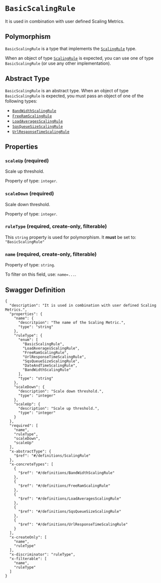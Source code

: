 # `BasicScalingRule` #

It is used in combination with user defined Scaling Metrics.

## Polymorphism ##

`BasicScalingRule` is a type that implements the [`ScalingRule`](./../definitions/ScalingRule.mkd) type.

When an object of type [`ScalingRule`](./../definitions/ScalingRule.mkd) is expected, you can use one of type `BasicScalingRule`
(or use any other implementation).

## Abstract Type ##

`BasicScalingRule` is an abstract type. When an object of type `BasicScalingRule` is expected, you must pass an object of
one of the following types:

  + [`BandWidthScalingRule`](./../definitions/BandWidthScalingRule.mkd)
  + [`FreeRamScalingRule`](./../definitions/FreeRamScalingRule.mkd)
  + [`LoadAveragesScalingRule`](./../definitions/LoadAveragesScalingRule.mkd)
  + [`SqsQueueSizeScalingRule`](./../definitions/SqsQueueSizeScalingRule.mkd)
  + [`UrlResponseTimeScalingRule`](./../definitions/UrlResponseTimeScalingRule.mkd)




## Properties ##

### `scaleUp` (required) ###

Scale up threshold.


Property of type: `integer`.




### `scaleDown` (required) ###

Scale down threshold.


Property of type: `integer`.




### `ruleType` (required, create-only, filterable) ###




This `string` property is used for polymorphism. It **must** be set to: `"BasicScalingRule"`


### `name` (required, create-only, filterable) ###




Property of type: `string`.


To filter on this field, use: `name=...`.





## Swagger Definition ##

    {
      "description": "It is used in combination with user defined Scaling Metrics.", 
      "properties": {
        "name": {
          "descritpion": "The name of the Scaling Metric.", 
          "type": "string"
        }, 
        "ruleType": {
          "enum": [
            "BasicScalingRule", 
            "LoadAveragesScalingRule", 
            "FreeRamScalingRule", 
            "UrlResponseTimeScalingRule", 
            "SqsQueueSizeScalingRule", 
            "DateAndTimeScalingRule", 
            "BandWidthScalingRule"
          ], 
          "type": "string"
        }, 
        "scaleDown": {
          "description": "Scale down threshold.", 
          "type": "integer"
        }, 
        "scaleUp": {
          "description": "Scale up threshold.", 
          "type": "integer"
        }
      }, 
      "required": [
        "name", 
        "ruleType", 
        "scaleDown", 
        "scaleUp"
      ], 
      "x-abstractType": {
        "$ref": "#/definitions/ScalingRule"
      }, 
      "x-concreteTypes": [
        {
          "$ref": "#/definitions/BandWidthScalingRule"
        }, 
        {
          "$ref": "#/definitions/FreeRamScalingRule"
        }, 
        {
          "$ref": "#/definitions/LoadAveragesScalingRule"
        }, 
        {
          "$ref": "#/definitions/SqsQueueSizeScalingRule"
        }, 
        {
          "$ref": "#/definitions/UrlResponseTimeScalingRule"
        }
      ], 
      "x-createOnly": [
        "name", 
        "ruleType"
      ], 
      "x-discriminator": "ruleType", 
      "x-filterable": [
        "name", 
        "ruleType"
      ]
    }
